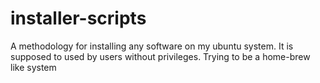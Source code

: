 # installer-scripts
A methodology for installing any software on my ubuntu system. It is supposed to used by users without privileges. Trying to be a home-brew like system 

